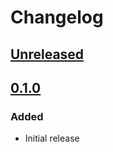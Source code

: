 # Changelog

## [Unreleased][]

[Unreleased]: https://github.com/chaostoolkit/chaostoolkit-reliably/compare/0.1.0...HEAD

## [0.1.0][]

[0.1.0]: https://github.com/chaostoolkit/chaostoolkit-reliably/tree/0.1.0

### Added

-   Initial release